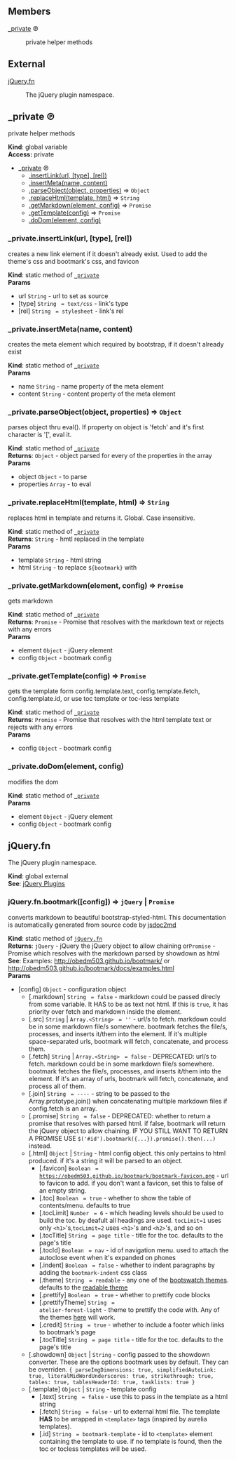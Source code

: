 ## Members

<dl>
<dt><a href="#_private">_private</a> ℗</dt>
<dd><p>private helper methods</p>
</dd>
</dl>

## External

<dl>
<dt><a href="#external_jQuery.fn">jQuery.fn</a></dt>
<dd><p>The jQuery plugin namespace.</p>
</dd>
</dl>

<a name="_private"></a>

## _private ℗
private helper methods

**Kind**: global variable  
**Access:** private  

* [_private](#_private) ℗
    * [.insertLink(url, [type], [rel])](#_private.insertLink)
    * [.insertMeta(name, content)](#_private.insertMeta)
    * [.parseObject(object, properties)](#_private.parseObject) ⇒ <code>Object</code>
    * [.replaceHtml(template, html)](#_private.replaceHtml) ⇒ <code>String</code>
    * [.getMarkdown(element, config)](#_private.getMarkdown) ⇒ <code>Promise</code>
    * [.getTemplate(config)](#_private.getTemplate) ⇒ <code>Promise</code>
    * [.doDom(element, config)](#_private.doDom)

<a name="_private.insertLink"></a>

### _private.insertLink(url, [type], [rel])
creates a new link element if it doesn't already exist. Used to add the theme's css and bootmark's css, and favicon

**Kind**: static method of <code>[_private](#_private)</code>  
**Params**

- url <code>String</code> - url to set as source
- [type] <code>String</code> <code> = text/css</code> - link's type
- [rel] <code>String</code> <code> = stylesheet</code> - link's rel

<a name="_private.insertMeta"></a>

### _private.insertMeta(name, content)
creates the meta element which required by bootstrap, if it doesn't already exist

**Kind**: static method of <code>[_private](#_private)</code>  
**Params**

- name <code>String</code> - name property of the meta element
- content <code>String</code> - content property of the meta element

<a name="_private.parseObject"></a>

### _private.parseObject(object, properties) ⇒ <code>Object</code>
parses object thru eval(). If property on object is 'fetch' and it's first character is '[', eval it.

**Kind**: static method of <code>[_private](#_private)</code>  
**Returns**: <code>Object</code> - object parsed for every of the properties in the array  
**Params**

- object <code>Object</code> - to parse
- properties <code>Array</code> - to eval

<a name="_private.replaceHtml"></a>

### _private.replaceHtml(template, html) ⇒ <code>String</code>
replaces html in template and returns it. Global. Case insensitive.

**Kind**: static method of <code>[_private](#_private)</code>  
**Returns**: <code>String</code> - hmtl replaced in the template  
**Params**

- template <code>String</code> - html string
- html <code>String</code> - to replace `${bootmark}` with

<a name="_private.getMarkdown"></a>

### _private.getMarkdown(element, config) ⇒ <code>Promise</code>
gets markdown

**Kind**: static method of <code>[_private](#_private)</code>  
**Returns**: <code>Promise</code> - Promise that resolves with the markdown text or rejects with any errors  
**Params**

- element <code>Object</code> - jQuery element
- config <code>Object</code> - bootmark config

<a name="_private.getTemplate"></a>

### _private.getTemplate(config) ⇒ <code>Promise</code>
gets the template form config.template.text, config.template.fetch, config.template.id, or use toc template or toc-less template

**Kind**: static method of <code>[_private](#_private)</code>  
**Returns**: <code>Promise</code> - Promise that resolves with the html template text or rejects with any errors  
**Params**

- config <code>Object</code> - bootmark config

<a name="_private.doDom"></a>

### _private.doDom(element, config)
modifies the dom

**Kind**: static method of <code>[_private](#_private)</code>  
**Params**

- element <code>Object</code> - jQuery element
- config <code>Object</code> - bootmark config

<a name="external_jQuery.fn"></a>

## jQuery.fn
The jQuery plugin namespace.

**Kind**: global external  
**See**: [jQuery Plugins](http://learn.jquery.com/plugins/)  
<a name="external_jQuery.fn.bootmark"></a>

### jQuery.fn.bootmark([config]) ⇒ <code>jQuery</code> &#124; <code>Promise</code>
converts markdown to beautiful bootstrap-styled-html. This documentation is automatically generated from source code by [jsdoc2md](https://github.com/jsdoc2md/jsdoc-to-markdown)

**Kind**: static method of <code>[jQuery.fn](#external_jQuery.fn)</code>  
**Returns**: <code>jQuery</code> - jQuery the jQuery object to allow chaining or<code>Promise</code> - Promise which resolves with the markdown parsed by showdown as html  
**See**: Examples: http://obedm503.github.io/bootmark/ or http://obedm503.github.io/bootmark/docs/examples.html  
**Params**

- [config] <code>Object</code> - configuration object
    - [.markdown] <code>String</code> <code> = false</code> - markdown could be passed direcly from some variable. It HAS to be as text not html. If this is `true`, it has priority over fetch and markdown inside the element.
    - [.src] <code>String</code> | <code>Array.&lt;String&gt;</code> <code> = &#x27;&#x27;</code> - url/s to fetch. markdown could be in some markdown file/s somewhere. bootmark fetches the file/s, processes, and inserts it/them into the element. If it's multiple space-separated urls, bootmark will fetch, concatenate, and process them.
    - [.fetch] <code>String</code> | <code>Array.&lt;String&gt;</code> <code> = false</code> - DEPRECATED: url/s to fetch. markdown could be in some markdown file/s somewhere. bootmark fetches the file/s, processes, and inserts it/them into the element. If it's an array of urls, bootmark will fetch, concatenate, and process all of them.
    - [.join] <code>String</code> <code> = ----</code> - string to be passed to the Array.prototype.join() when concatenating multiple markdown files if config.fetch is an array.
    - [.promise] <code>String</code> <code> = false</code> - DEPRECATED: whether to return a  promise that resolves with parsed html. if false, bootmark will return the jQuery object to allow chaining.  IF YOU STILL WANT TO RETURN A PROMISE USE `$('#id').bootmark({...}).promise().then(...)` instead.
    - [.html] <code>Object</code> | <code>String</code> - html config object. this only pertains to html produced. if it's a string it will be parsed to an object.
        - [.favicon] <code>Boolean</code> <code> = https://obedm503.github.io/bootmark/bootmark-favicon.png</code> - url to favicon to add. if you don't want a favicon, set this to false of an empty string.
        - [.toc] <code>Boolean</code> <code> = true</code> - whether to show the table of contents/menu. defaults to true
        - [.tocLimit] <code>Number</code> <code> = 6</code> - which heading levels should be used to build the toc. by deafult all headings are used. `tocLimit=1` uses only `<h1>`'s,`tocLimit=2` uses `<h1>`'s and `<h2>`'s, and so on
        - [.tocTitle] <code>String</code> <code> = page title</code> - title for the toc. defaults to the page's title
        - [.tocId] <code>Boolean</code> <code> = nav</code> - id of navigation menu. used to attach the autoclose event when it's expanded on phones
        - [.indent] <code>Boolean</code> <code> = false</code> - whether to indent paragraphs by adding the `bootmark-indent` css class
        - [.theme] <code>String</code> <code> = readable</code> - any one of the [bootswatch themes](http://bootswatch.com). defaults to the [readable theme](http://bootswatch.com/readable/)
        - [.prettify] <code>Boolean</code> <code> = true</code> - whether to prettify code blocks
        - [.prettifyTheme] <code>String</code> <code> = atelier-forest-light</code> - theme to prettify the code with. Any of the themes [here](https://jmblog.github.io/color-themes-for-google-code-prettify/) will work.
        - [.credit] <code>String</code> <code> = true</code> - whether to include a footer which links to bootmark's page
        - [.tocTitle] <code>String</code> <code> = page title</code> - title for the toc. defaults to the page's title
    - [.showdown] <code>Object</code> | <code>String</code> - config passed to the showdown converter.
These are the options bootmark uses by default. They can be overriden.
``
{
parseImgDimensions: true,
simplifiedAutoLink: true,
literalMidWordUnderscores: true,
strikethrough: true,
tables: true,
tablesHeaderId: true,
tasklists: true
}
``
    - [.template] <code>Object</code> | <code>String</code> - template config
        - [.text] <code>String</code> <code> = false</code> - use this to pass in the template as a html string
        - [.fetch] <code>String</code> <code> = false</code> - url to external html file. The template **HAS** to be wrapped in `<template>` tags (inspired by aurelia templates).
        - [.id] <code>String</code> <code> = bootmark-template</code> - id to `<template>` element containing the template to use. if no template is found, then the toc or tocless templates will be used.

